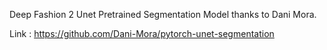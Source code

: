 Deep Fashion 2 Unet Pretrained Segmentation Model thanks to Dani Mora.

Link : https://github.com/Dani-Mora/pytorch-unet-segmentation
